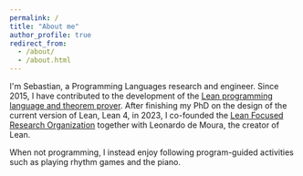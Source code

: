 ```yaml
---
permalink: /
title: "About me"
author_profile: true
redirect_from: 
  - /about/
  - /about.html
---
```


I'm Sebastian, a Programming Languages research and engineer.
Since 2015, I have contributed to the development of the [Lean programming language and theorem prover](https://lean-lang.org).
After finishing my PhD on the design of the current version of Lean, Lean 4, in 2023, I co-founded the [Lean Focused Research Organization](https://lean-fro.org) together with Leonardo de Moura, the creator of Lean.

When not programming, I instead enjoy following program-guided activities such as playing rhythm games and the piano.